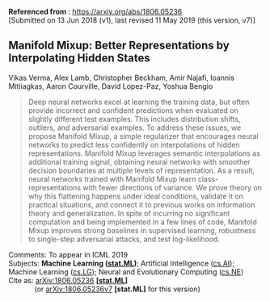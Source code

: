 **Referenced from** : https://arxiv.org/abs/1806.05236 <br>
[Submitted on 13 Jun 2018 (v1), last revised 11 May 2019 (this version, v7)]

## **Manifold Mixup: Better Representations by Interpolating Hidden States**
Vikas Verma, Alex Lamb, Christopher Beckham, Amir Najafi, Ioannis Mitliagkas, Aaron Courville, David Lopez-Paz, Yoshua Bengio

> Deep neural networks excel at learning the training data, but often provide incorrect and confident predictions when evaluated on slightly different test examples. This includes distribution shifts, outliers, and adversarial examples. To address these issues, we propose Manifold Mixup, a simple regularizer that encourages neural networks to predict less confidently on interpolations of hidden representations. Manifold Mixup leverages semantic interpolations as additional training signal, obtaining neural networks with smoother decision boundaries at multiple levels of representation. As a result, neural networks trained with Manifold Mixup learn class-representations with fewer directions of variance. We prove theory on why this flattening happens under ideal conditions, validate it on practical situations, and connect it to previous works on information theory and generalization. In spite of incurring no significant computation and being implemented in a few lines of code, Manifold Mixup improves strong baselines in supervised learning, robustness to single-step adversarial attacks, and test log-likelihood.

Comments:	To appear in ICML 2019 <br>
Subjects:	**Machine Learning \([stat.ML](https://arxiv.org/abs/1806.05236?context=stat.ML)\)**; Artificial Intelligence \([cs.AI](https://arxiv.org/abs/1806.05236?context=cs.AI)\); Machine Learning \([cs.LG](https://arxiv.org/abs/1806.05236?context=cs.LG)\); Neural and Evolutionary Computing \([cs.NE](https://arxiv.org/abs/1806.05236?context=cs.NE)\) <br>
Cite as:	[arXiv:1806.05236](https://arxiv.org/abs/1806.05236) **\[[stat.ML](https://arxiv.org/abs/1806.05236?context=stat.ML)\]** <br>
&nbsp;&nbsp;&nbsp;&nbsp;&nbsp;&nbsp;&nbsp;&nbsp;&nbsp;&nbsp;&nbsp;&nbsp;
 	(or [arXiv:1806.05236v7](https://arxiv.org/abs/1806.05236v7) **\[stat.ML\]** for this version)
